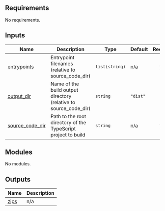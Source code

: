 <!-- BEGIN_TF_DOCS -->
<!-- markdownlint-disable -->
<!-- vale off -->

## Requirements

No requirements.
## Inputs

| Name | Description | Type | Default | Required |
|------|-------------|------|---------|:--------:|
| <a name="input_entrypoints"></a> [entrypoints](#input\_entrypoints) | Entrypoint filenames (relative to source\_code\_dir) | `list(string)` | n/a | yes |
| <a name="input_output_dir"></a> [output\_dir](#input\_output\_dir) | Name of the build output directory (relative to source\_code\_dir) | `string` | `"dist"` | no |
| <a name="input_source_code_dir"></a> [source\_code\_dir](#input\_source\_code\_dir) | Path to the root directory of the TypeScript project to build | `string` | n/a | yes |
## Modules

No modules.
## Outputs

| Name | Description |
|------|-------------|
| <a name="output_zips"></a> [zips](#output\_zips) | n/a |

<!-- vale on -->
<!-- markdownlint-enable -->
<!-- END_TF_DOCS -->
